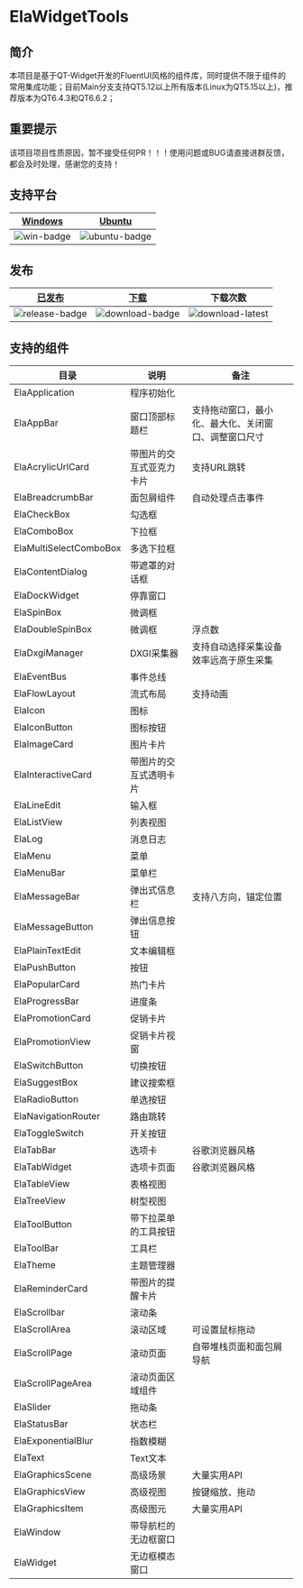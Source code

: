 # ElaWidgetTools

## 简介
本项目是基于QT-Widget开发的FluentUI风格的组件库，同时提供不限于组件的常用集成功能；目前Main分支支持QT5.12以上所有版本(Linux为QT5.15以上)，推荐版本为QT6.4.3和QT6.6.2；

## 重要提示
该项目项目性质原因，暂不接受任何PR！！！使用问题或BUG请直接进群反馈，都会及时处理，感谢您的支持！

## 支持平台
| [Windows][win-link] | [Ubuntu][ubuntu-link]
|---------------|---------------|
| ![win-badge] | ![ubuntu-badge] |

[win-link]: https://github.com/Liniyous/ElaWidgetTools/actions?query=workflow%3AWindows "WindowsAction"
[win-badge]: https://img.shields.io/badge/Windows-Passing-61C263

[ubuntu-link]: https://github.com/Liniyous/ElaWidgetTools/actions?query=workflow%3AUbuntu "UbuntuAction"
[ubuntu-badge]: https://img.shields.io/badge/Ubuntu-Passing-61C263

## 发布

|[已发布][release-link]|[下载][download-link]|下载次数|
|:--:|:--:|:--:|
|![release-badge] |![download-badge]|![download-latest]|

[release-link]: https://github.com/Liniyous/ElaWidgetTools/releases "Release status"
[release-badge]: https://img.shields.io/github/release/Liniyous/ElaWidgetTools.svg?style=flat-square "Release status"
[download-link]: https://github.com/Liniyous/ElaWidgetTools/releases/latest "Download status"
[download-badge]: https://img.shields.io/github/downloads/Liniyous/ElaWidgetTools/total.svg "Download status"
[download-latest]: https://img.shields.io/github/downloads/Liniyous/ElaWidgetTools/latest/total.svg "latest status"

## 支持的组件

|目录|说明|备注|
|----|---------|----|
|ElaApplication|程序初始化||
|ElaAppBar|窗口顶部标题栏|支持拖动窗口，最小化、最大化、关闭窗口、调整窗口尺寸|
|ElaAcrylicUrlCard|带图片的交互式亚克力卡片|支持URL跳转|
|ElaBreadcrumbBar|面包屑组件|自动处理点击事件|
|ElaCheckBox|勾选框||
|ElaComboBox|下拉框||
|ElaMultiSelectComboBox|多选下拉框||
|ElaContentDialog|带遮罩的对话框||
|ElaDockWidget|停靠窗口||
|ElaSpinBox|微调框||
|ElaDoubleSpinBox|微调框|浮点数|
|ElaDxgiManager|DXGI采集器|支持自动选择采集设备 效率远高于原生采集|
|ElaEventBus|事件总线||
|ElaFlowLayout|流式布局|支持动画|
|ElaIcon|图标||
|ElaIconButton|图标按钮||
|ElaImageCard|图片卡片||
|ElaInteractiveCard|带图片的交互式透明卡片||
|ElaLineEdit|输入框||
|ElaListView|列表视图||
|ElaLog|消息日志||
|ElaMenu|菜单||
|ElaMenuBar|菜单栏||
|ElaMessageBar|弹出式信息栏|支持八方向，锚定位置|
|ElaMessageButton|弹出信息按钮||
|ElaPlainTextEdit|文本编辑框||
|ElaPushButton|按钮||
|ElaPopularCard|热门卡片||
|ElaProgressBar|进度条||
|ElaPromotionCard|促销卡片||
|ElaPromotionView|促销卡片视窗||
|ElaSwitchButton|切换按钮||
|ElaSuggestBox|建议搜索框||
|ElaRadioButton|单选按钮||
|ElaNavigationRouter|路由跳转||
|ElaToggleSwitch|开关按钮||
|ElaTabBar|选项卡|谷歌浏览器风格|
|ElaTabWidget|选项卡页面|谷歌浏览器风格|
|ElaTableView|表格视图||
|ElaTreeView|树型视图||
|ElaToolButton|带下拉菜单的工具按钮||
|ElaToolBar|工具栏||
|ElaTheme|主题管理器||
|ElaReminderCard|带图片的提醒卡片||
|ElaScrollbar|滚动条||
|ElaScrollArea|滚动区域|可设置鼠标拖动|
|ElaScrollPage|滚动页面|自带堆栈页面和面包屑导航|
|ElaScrollPageArea|滚动页面区域组件||
|ElaSlider|拖动条||
|ElaStatusBar|状态栏||
|ElaExponentialBlur|指数模糊||
|ElaText|Text文本||
|ElaGraphicsScene|高级场景|大量实用API|
|ElaGraphicsView|高级视图|按键缩放、拖动|
|ElaGraphicsItem|高级图元|大量实用API|
|ElaWindow|带导航栏的无边框窗口||
|ElaWidget|无边框模态窗口||